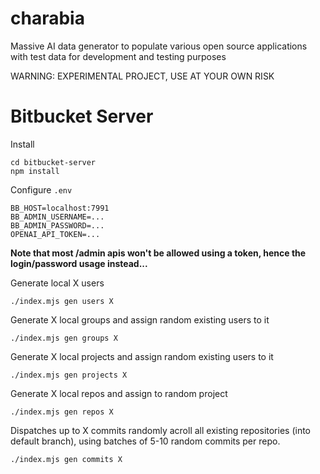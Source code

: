 # charabia

Massive AI data generator to populate various open source applications with test data for development and testing purposes

WARNING: EXPERIMENTAL PROJECT, USE AT YOUR OWN RISK

# Bitbucket Server

Install

```
cd bitbucket-server
npm install
```

Configure `.env`

```
BB_HOST=localhost:7991
BB_ADMIN_USERNAME=...
BB_ADMIN_PASSWORD=...
OPENAI_API_TOKEN=...

```

**Note that most /admin apis won't be allowed using a token, hence the login/password usage instead...**


Generate local X users

```
./index.mjs gen users X
```

Generate X local groups and assign random existing  users to it

```
./index.mjs gen groups X
```

Generate X local projects and assign random existing users to it

```
./index.mjs gen projects X
```

Generate X local repos and assign to random project

```
./index.mjs gen repos X
```

Dispatches up to X commits randomly acroll all existing repositories (into default branch), using batches of 5-10 random commits per repo.

```
./index.mjs gen commits X
```

